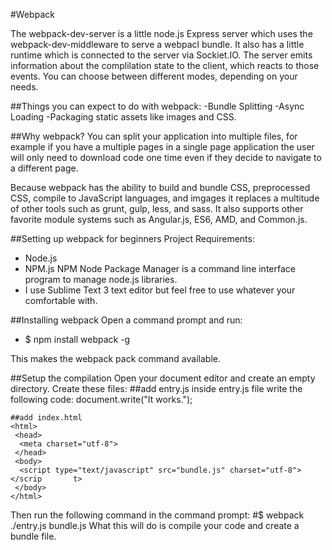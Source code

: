#Webpack

The webpack-dev-server is a little node.js Express server which uses the webpack-dev-middleware to serve a webpacl bundle. It also has a little runtime which is connected to the server via Sockiet.IO. The server emits information about the complilation state to the client, which reacts to those events. You can choose between different modes, depending on your needs.

##Things you can expect to do with webpack:
	-Bundle Splitting
	-Async Loading
	-Packaging static assets like images and CSS.

##Why webpack?
You can split your application into multiple files, for example if you have a multiple pages in a single page application the user will only need to download code one time even if they decide to navigate to a different page.

Because webpack has the ability to build and bundle CSS, preprocessed CSS, compile to JavaScript languages, and imgages it replaces a multitude of other tools such as grunt, gulp, less, and sass. It also supports other favorite module systems such as Angular.js, ES6, AMD, and Common.js.

##Setting up webpack for beginners
Project Requirements:
- Node.js
- NPM.js 
		NPM Node Package Manager is a command line interface program to manage node.js libraries.
- I use Sublime Text 3 text editor but feel free to use whatever your comfortable with.

##Installing webpack
Open a command prompt and run:
	
-	$ npm install webpack -g

This makes the webpack pack command available.

##Setup the compilation
Open your document editor and create an empty directory.
Create these files:
	##add entry.js
	inside entry.js file write the following code:
	document.write("It works.");

	##add index.html
	<html>
	 <head>
	  <meta charset="utf-8">
	 </head>
	 <body>
	  <script type="text/javascript" src="bundle.js" charset="utf-8"></scrip	   t>
	 </body>
	</html>
Then run the following command in the command prompt:
	#$ webpack ./entry.js bundle.js
What this will do is compile your code and create a bundle file.

